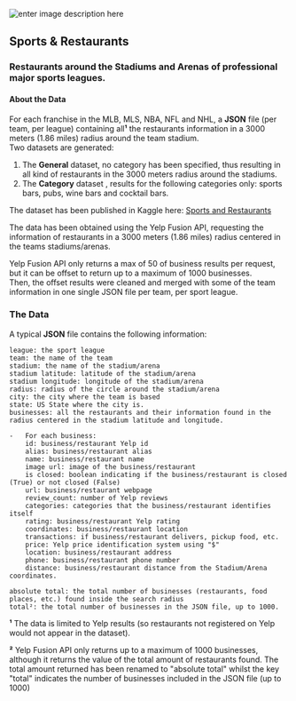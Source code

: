 ﻿

![enter image description here](https://github.com/Xavier4t/Sports-league_Restaurants/blob/main/Images/sports&restaurants2.png?raw=True)
 ## Sports & Restaurants
 
### Restaurants around the Stadiums and Arenas of professional major sports leagues.

#### About the Data
For each franchise in the MLB, MLS, NBA, NFL and NHL, a **JSON** file (per team, per league) containing all**¹** the restaurants information in a 3000 meters (1.86 miles) radius around the team stadium.  
Two datasets are generated:
1.  The **General**  dataset, no category has been specified, thus resulting in all kind of restaurants in the 3000 meters radius around the stadiums.
2.  The  **Category** dataset , results for the following categories only: sports bars, pubs, wine bars and cocktail bars.

The dataset has been published in Kaggle here: [Sports and Restaurants](https://www.kaggle.com/xavier4t/sports-and-restaurants)

The data has been obtained using the Yelp Fusion API, requesting the information of restaurants in a 3000 meters (1.86 miles) radius centered in the teams stadiums/arenas.   

Yelp Fusion API only returns a max of 50 of business results per request, but it can be offset to return up to a maximum of 1000 businesses.  
Then, the offset results were cleaned and merged with some of the team information in one single JSON file per team, per sport league.

### The Data
A typical **JSON** file contains the following information:

	league: the sport league  
	team: the name of the team  
	stadium: the name of the stadium/arena  
	stadium latitude: latitude of the stadium/arena  
	stadium longitude: longitude of the stadium/arena  
	radius: radius of the circle around the stadium/arena  
	city: the city where the team is based  
	state: US State where the city is.  
	businesses: all the restaurants and their information found in the radius centered in the stadium latitude and longitude.

	-   For each business:  
	    id: business/restaurant Yelp id  
	    alias: business/restaurant alias  
	    name: business/restaurant name  
	    image url: image of the business/restaurant  
	    is closed: boolean indicating if the business/restaurant is closed (True) or not closed (False)  
	    url: business/restaurant webpage  
	    review_count: number of Yelp reviews  
	    categories: categories that the business/restaurant identifies itself  
	    rating: business/restaurant Yelp rating  
	    coordinates: business/restaurant location  
	    transactions: if business/restaurant delivers, pickup food, etc.  
	    price: Yelp price identification system using "$"  
	    location: business/restaurant address  
	    phone: business/restaurant phone number  
	    distance: business/restaurant distance from the Stadium/Arena coordinates.

	absolute total: the total number of businesses (restaurants, food places, etc.) found inside the search radius  
	total²: the total number of businesses in the JSON file, up to 1000.








**¹** The data is limited to Yelp results (so restaurants not registered on Yelp would not appear in the dataset).

**²** Yelp Fusion API only returns up to a maximum of 1000 businesses, although it returns the value of the total amount of restaurants found.  The total amount returned has been renamed to "absolute total" whilst the key "total" indicates the number of businesses included in the JSON file (up to  1000)
